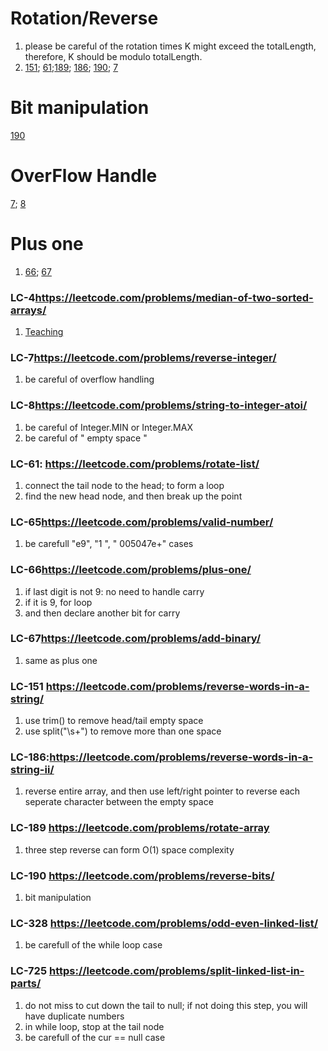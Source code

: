 # Rotation/Reverse
1. please be careful of the rotation times K might exceed the totalLength, therefore, K should be modulo totalLength.
2. [151](https://leetcode.com/problems/reverse-words-in-a-string/); [61](https://leetcode.com/problems/rotate-list/);[189](https://leetcode.com/problems/rotate-array/); [186](https://leetcode.com/problems/reverse-words-in-a-string-ii/); [190](https://leetcode.com/problems/reverse-bits/); [7](https://leetcode.com/problems/reverse-integer/)
# Bit manipulation
[190](https://leetcode.com/problems/reverse-bits/)

# OverFlow Handle
[7](https://leetcode.com/problems/reverse-integer); [8](https://leetcode.com/problems/string-to-integer-atoi)

# Plus one
1. [66](https://leetcode.com/problems/plus-one/); [67](https://leetcode.com/problems/add-binary/)


### LC-4<https://leetcode.com/problems/median-of-two-sorted-arrays/>
1. [Teaching](https://www.youtube.com/watch?time_continue=1405&v=LPFhl65R7ww&feature=emb_logo)
### LC-7<https://leetcode.com/problems/reverse-integer/>
1. be careful of overflow handling
### LC-8<https://leetcode.com/problems/string-to-integer-atoi/>
1. be careful of Integer.MIN or Integer.MAX
2. be careful of " empty space "

### LC-61: <https://leetcode.com/problems/rotate-list/>
1. connect the tail node to the head; to form a loop
2. find the new head node, and then break up the point
### LC-65<https://leetcode.com/problems/valid-number/>
1. be carefull "e9", "1 ", " 005047e+" cases
### LC-66<https://leetcode.com/problems/plus-one/>
1. if last digit is not 9: no need to handle carry
2. if it is 9, for loop
3. and then declare another bit for carry 
### LC-67<https://leetcode.com/problems/add-binary/>
1. same as plus one
### LC-151 <https://leetcode.com/problems/reverse-words-in-a-string/>
1. use trim() to remove head/tail empty space
2. use split("\\s+") to remove more than one space
### LC-186:<https://leetcode.com/problems/reverse-words-in-a-string-ii/>
1. reverse entire array, and then use left/right pointer to reverse each seperate character between the empty space
### LC-189 <https://leetcode.com/problems/rotate-array>
1. three step reverse can form O(1) space complexity
### LC-190 <https://leetcode.com/problems/reverse-bits/>
1. bit manipulation
### LC-328 <https://leetcode.com/problems/odd-even-linked-list/>
1. be carefull of the while loop case
### LC-725 <https://leetcode.com/problems/split-linked-list-in-parts/>
1. do not miss to cut down the tail to null; if not doing this step, you will have duplicate numbers
2. in while loop, stop at the tail node
3. be carefull of the cur == null case
